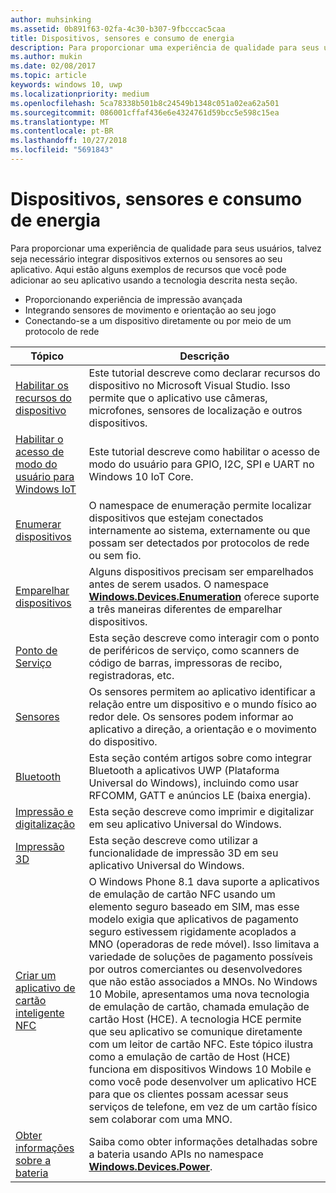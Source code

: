 ```yaml
---
author: muhsinking
ms.assetid: 0b891f63-02fa-4c30-b307-9fbcccac5caa
title: Dispositivos, sensores e consumo de energia
description: Para proporcionar uma experiência de qualidade para seus usuários, talvez seja necessário integrar dispositivos externos ou sensores ao seu aplicativo.
ms.author: mukin
ms.date: 02/08/2017
ms.topic: article
keywords: windows 10, uwp
ms.localizationpriority: medium
ms.openlocfilehash: 5ca78338b501b8c24549b1348c051a02ea62a501
ms.sourcegitcommit: 086001cffaf436e6e4324761d59bcc5e598c15ea
ms.translationtype: MT
ms.contentlocale: pt-BR
ms.lasthandoff: 10/27/2018
ms.locfileid: "5691843"
---
```

# <a name="devices-sensors-and-power"></a>Dispositivos, sensores e consumo de energia


Para proporcionar uma experiência de qualidade para seus usuários, talvez seja necessário integrar dispositivos externos ou sensores ao seu aplicativo. Aqui estão alguns exemplos de recursos que você pode adicionar ao seu aplicativo usando a tecnologia descrita nesta seção.

-   Proporcionando experiência de impressão avançada
-   Integrando sensores de movimento e orientação ao seu jogo
-   Conectando-se a um dispositivo diretamente ou por meio de um protocolo de rede

| Tópico | Descrição |
|-------|-------------|
| [Habilitar os recursos do dispositivo](enable-device-capabilities.md) | Este tutorial descreve como declarar recursos do dispositivo no Microsoft Visual Studio. Isso permite que o aplicativo use câmeras, microfones, sensores de localização e outros dispositivos. | 
| [Habilitar o acesso de modo do usuário para Windows IoT](enable-usermode-access.md) | Este tutorial descreve como habilitar o acesso de modo do usuário para GPIO, I2C, SPI e UART no Windows 10 IoT Core. |
| [Enumerar dispositivos](enumerate-devices.md) | O namespace de enumeração permite localizar dispositivos que estejam conectados internamente ao sistema, externamente ou que possam ser detectados por protocolos de rede ou sem fio. |
| [Emparelhar dispositivos](pair-devices.md) | Alguns dispositivos precisam ser emparelhados antes de serem usados. O namespace [<strong>Windows.Devices.Enumeration</strong>](https://msdn.microsoft.com/library/windows/apps/BR225459) oferece suporte a três maneiras diferentes de emparelhar dispositivos. |
| [Ponto de Serviço](point-of-service.md) | Esta seção descreve como interagir com o ponto de periféricos de serviço, como scanners de código de barras, impressoras de recibo, registradoras, etc. | 
| [Sensores](sensors.md) | Os sensores permitem ao aplicativo identificar a relação entre um dispositivo e o mundo físico ao redor dele. Os sensores podem informar ao aplicativo a direção, a orientação e o movimento do dispositivo. |
| [Bluetooth](bluetooth.md) | Esta seção contém artigos sobre como integrar Bluetooth a aplicativos UWP (Plataforma Universal do Windows), incluindo como usar RFCOMM, GATT e anúncios LE (baixa energia). | 
| [Impressão e digitalização](printing-and-scanning.md) | Esta seção descreve como imprimir e digitalizar em seu aplicativo Universal do Windows. | 
| [Impressão 3D](3d-printing.md) | Esta seção descreve como utilizar a funcionalidade de impressão 3D em seu aplicativo Universal do Windows. |
| [Criar um aplicativo de cartão inteligente NFC](host-card-emulation.md) | O Windows Phone 8.1 dava suporte a aplicativos de emulação de cartão NFC usando um elemento seguro baseado em SIM, mas esse modelo exigia que aplicativos de pagamento seguro estivessem rigidamente acoplados a MNO (operadoras de rede móvel). Isso limitava a variedade de soluções de pagamento possíveis por outros comerciantes ou desenvolvedores que não estão associados a MNOs. No Windows 10 Mobile, apresentamos uma nova tecnologia de emulação de cartão, chamada emulação de cartão Host (HCE). A tecnologia HCE permite que seu aplicativo se comunique diretamente com um leitor de cartão NFC. Este tópico ilustra como a emulação de cartão de Host (HCE) funciona em dispositivos Windows 10 Mobile e como você pode desenvolver um aplicativo HCE para que os clientes possam acessar seus serviços de telefone, em vez de um cartão físico sem colaborar com uma MNO. |
| [Obter informações sobre a bateria](get-battery-info.md) | Saiba como obter informações detalhadas sobre a bateria usando APIs no namespace [<strong>Windows.Devices.Power</strong>](https://msdn.microsoft.com/library/windows/apps/Dn895017). |

